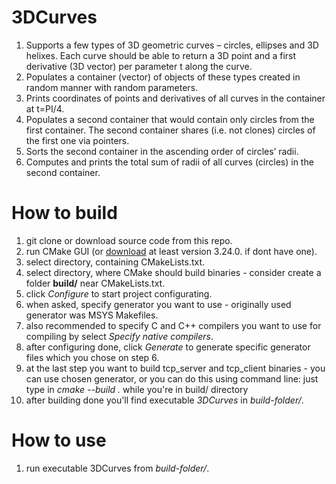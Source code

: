 # 3DCurves
1. Supports a few types of 3D geometric curves – circles, ellipses and 3D helixes. Each curve should be able to return a 3D point and a first derivative (3D
vector) per parameter t along the curve.
2. Populates a container (vector) of objects of these types created in random manner with random parameters.
3. Prints coordinates of points and derivatives of all curves in the container at t=PI/4.
4. Populates a second container that would contain only circles from the first container. The
second container shares (i.e. not clones) circles of the first one via pointers.
5. Sorts the second container in the ascending order of circles’ radii.
6. Computes and prints the total sum of radii of all curves (circles) in the second container.

# How to build
1. git clone or download source code from this repo.
2. run CMake GUI (or [download](https://cmake.org/download/) at least version 3.24.0. if dont have one).
3. select directory, containing CMakeLists.txt.
4. select directory, where CMake should build binaries - consider create a folder **build/** near CMakeLists.txt.
5. click *Configure* to start project configurating.
6. when asked, specify generator you want to use - originally used generator was MSYS Makefiles.
7. also recommended to specify C and C++ compilers you want to use for compiling by select *Specify native compilers*.
8. after configuring done, click *Generate* to generate specific generator files which you chose on step 6.
9. at the last step you want to build tcp_server and tcp_client binaries - you can use chosen generator, or you can do this using command line: just type in *cmake --build .* while you're in build/ directory
10. after building done you'll find executable *3DCurves* in *build-folder/*.

# How to use
1. run executable 3DCurves from *build-folder/*.
